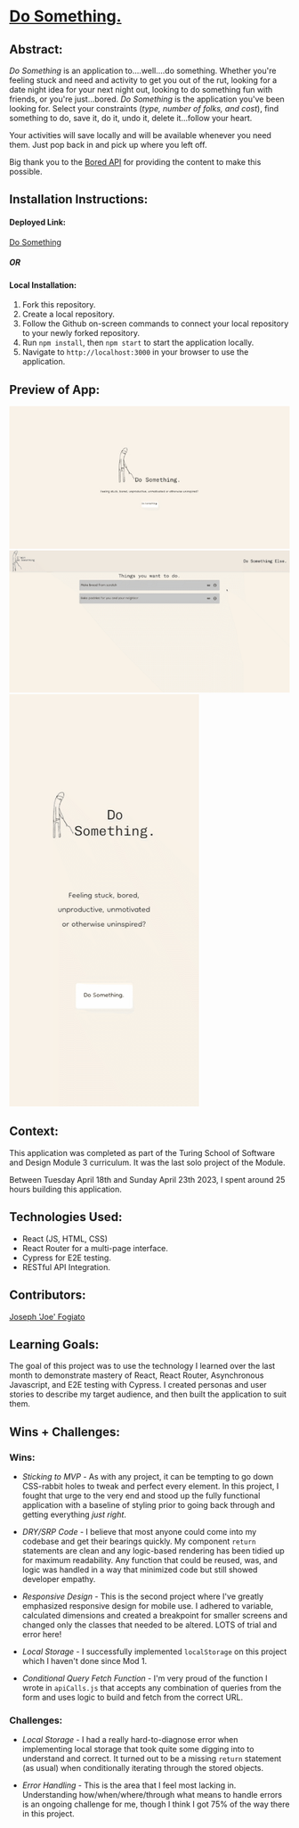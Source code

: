 # [Do Something.](https://cmon-do-something.vercel.app/)


## Abstract:

[//]: <>

*Do Something* is an application to....well....do something. Whether you're feeling stuck and need and activity to get you out of the rut, looking for a date night idea for your next night out, looking to do something fun with friends, or you're just...bored. *Do Something* is the application you've been looking for. Select your constraints (*type, number of folks, and cost*), find something to do, save it, do it, undo it, delete it...follow your heart.

Your activities will save locally and will be available whenever you need them. Just pop back in and pick up where you left off.

Big thank you to the [Bored API](https://www.boredapi.com/) for providing the content to make this possible. 


## Installation Instructions:

[//]: <>

#### **Deployed Link:**
[Do Something](https://cmon-do-something.vercel.app/)

##### OR

#### **Local Installation**:
1. Fork this repository.
1. Create a local repository.
1. Follow the Github on-screen commands to connect your local repository to your newly forked repository.
1. Run `npm install`, then `npm start` to start the application locally.
1. Navigate to `http://localhost:3000` in your browser to use the application. 
  

## Preview of App:

[//]: <>
![](https://github.com/jfogiato/do-something/blob/main/DoSomethingGif1.gif)
![](https://github.com/jfogiato/do-something/blob/main/DoSomethingGif2.gif)
![](https://github.com/jfogiato/do-something/blob/main/DoSomethingGifMobile.gif)

## Context:

[//]: <>

This application was completed as part of the Turing School of Software and Design Module 3 curriculum. It was the last solo project of the Module.

Between Tuesday April 18th and Sunday April 23th 2023, I spent around 25 hours building this application. 

## Technologies Used:

[//]: <>
- React (JS, HTML, CSS)
- React Router for a multi-page interface.
- Cypress for E2E testing.
- RESTful API Integration.

## Contributors:

[//]: <>

[Joseph 'Joe' Fogiato](https://github.com/jfogiato)

  
## Learning Goals:

[//]: <>

The goal of this project was to use the technology I learned over the last month to demonstrate mastery of React, React Router, Asynchronous Javascript, and E2E testing with Cypress. I created personas and user stories to describe my target audience, and then built the application to suit them. 
  
## Wins + Challenges:

[//]: <>

### Wins:

- *Sticking to MVP* - As with any project, it can be tempting to go down CSS-rabbit holes to tweak and perfect every element. In this project, I fought that urge to the very end and stood up the fully functional application with a baseline of styling prior to going back through and getting everything *just right*. 

- *DRY/SRP Code* - I believe that most anyone could come into my codebase and get their bearings quickly. My component `return` statements are clean and any logic-based rendering has been tidied up for maximum readability. Any function that could be reused, was, and logic was handled in a way that minimized code but still showed developer empathy.

- *Responsive Design* - This is the second project where I've greatly emphasized responsive design for mobile use. I adhered to variable, calculated dimensions and created a breakpoint for smaller screens and changed only the classes that needed to be altered. LOTS of trial and error here!

- *Local Storage* - I successfully implemented `localStorage` on this project which I haven't done since Mod 1.

- *Conditional Query Fetch Function* - I'm very proud of the function I wrote in `apiCalls.js` that accepts any combination of queries from the form and uses logic to build and fetch from the correct URL.

### Challenges:

- *Local Storage* - I had a really hard-to-diagnose error when implementing local storage that took quite some digging into to understand and correct. It turned out to be a missing `return` statement (as usual) when conditionally iterating through the stored objects. 

- *Error Handling* - This is the area that I feel most lacking in. Understanding how/when/where/through what means to handle errors is an ongoing challenge for me, though I think I got 75% of the way there in this project.